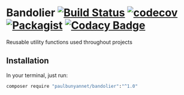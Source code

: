 # Bandolier [![Build Status](https://travis-ci.org/paulbunyannet/bandolier.svg?branch=master)](https://travis-ci.org/paulbunyannet/bandolier) [![codecov](https://codecov.io/gh/paulbunyannet/bandolier/branch/master/graph/badge.svg)](https://codecov.io/gh/paulbunyannet/bandolier) [![Packagist](https://img.shields.io/packagist/dt/paulbunyannet/bandolier.svg)](https://packagist.org/packages/paulbunyannet/bandolier) [![Codacy Badge](https://api.codacy.com/project/badge/Grade/d0bae9dfc4b64a5f930fefeb6ee65c41)](https://www.codacy.com/app/paulbunyannet/bandolier?utm_source=github.com&amp;utm_medium=referral&amp;utm_content=paulbunyannet/bandolier&amp;utm_campaign=Badge_Grade)

Reusable utility functions used throughout projects

## Installation

In your terminal, just run:

```bash
composer require "paulbunyannet/bandolier":"^1.0"
```
